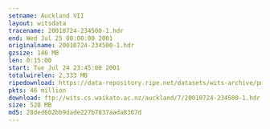 ```yaml
---
setname: Auckland VII
layout: witsdata
tracename: 20010724-234500-1.hdr
end: Wed Jul 25 00:00:00 2001
originalname: 20010724-234500-1.hdr
gzsize: 146 MB
len: 0:15:00
start: Tue Jul 24 23:45:00 2001
totalwirelen: 2,333 MB
ripedownload: https://data-repository.ripe.net/datasets/wits-archive/pma/long/auck/7//20010724-234500-1.hdr.gz
pkts: 46 million
download: ftp://wits.cs.waikato.ac.nz/auckland/7/20010724-234500-1.hdr.gz
size: 528 MB
md5: 28ded602bb9dade227b7837aada8367d
---
```

